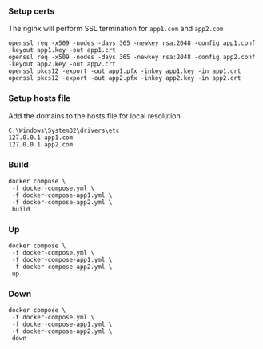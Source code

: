 ### Setup certs 
The nginx will perform SSL termination for `app1.com` and `app2.com`

```shell
openssl req -x509 -nodes -days 365 -newkey rsa:2048 -config app1.conf -keyout app1.key -out app1.crt
openssl req -x509 -nodes -days 365 -newkey rsa:2048 -config app2.conf -keyout app2.key -out app2.crt
openssl pkcs12 -export -out app1.pfx -inkey app1.key -in app1.crt
openssl pkcs12 -export -out app2.pfx -inkey app2.key -in app2.crt
```

### Setup hosts file
Add the domains to the hosts file for local resolution

```text
C:\Windows\System32\drivers\etc
127.0.0.1 app1.com
127.0.0.1 app2.com
```

### Build
```shell
docker compose \
 -f docker-compose.yml \
 -f docker-compose-app1.yml \
 -f docker-compose-app2.yml \
 build
```

### Up
```shell
docker compose \
 -f docker-compose.yml \
 -f docker-compose-app1.yml \
 -f docker-compose-app2.yml \
 up
```

### Down

```shell
docker compose \
 -f docker-compose.yml \
 -f docker-compose-app1.yml \
 -f docker-compose-app2.yml \
 down
```